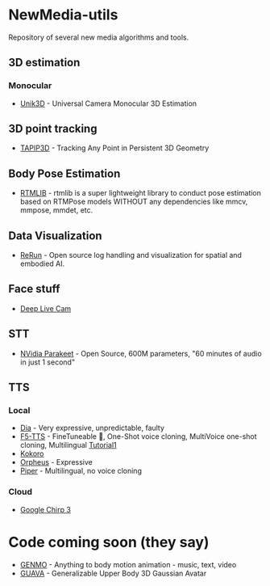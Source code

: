 # NewMedia-utils

Repository of several new media algorithms and tools.

## 3D estimation
### Monocular
-  [Unik3D](https://github.com/lpiccinelli-eth/unik3d) -  Universal Camera Monocular 3D Estimation

## 3D point tracking
- [TAPIP3D](https://github.com/zbw001/TAPIP3D) - Tracking Any Point in Persistent 3D Geometry

## Body Pose Estimation
- [RTMLIB](https://github.com/Tau-J/rtmlib) - rtmlib is a super lightweight library to conduct pose estimation based on RTMPose models WITHOUT any dependencies like mmcv, mmpose, mmdet, etc.

## Data Visualization
- [ReRun](https://rerun.io/) - Open source log handling and visualization for spatial and embodied AI.

## Face stuff
- [Deep Live Cam](https://github.com/hacksider/Deep-Live-Cam.git)

## STT
- [NVidia Parakeet](https://huggingface.co/nvidia/parakeet-tdt-0.6b-v2) - Open Source, 600M parameters, "60 minutes of audio in just 1 second"

## TTS
### Local
- [Dia](https://github.com/nari-labs/dia) - Very expressive, unpredictable, faulty
- [F5-TTS](https://github.com/SWivid/F5-TTS) - FineTuneable 💖, One-Shot voice cloning, MultiVoice one-shot cloning, Multilingual [Tutorial1](https://youtu.be/GmketyZW2c4)
- [Kokoro](https://huggingface.co/spaces/hexgrad/Kokoro-TTS)
- [Orpheus](https://github.com/canopyai/Orpheus-TTS) - Expressive
- [Piper](https://github.com/rhasspy/piper) - Multilingual, no voice cloning
### Cloud
- [Google Chirp 3](https://cloud.google.com/text-to-speech/docs/chirp3-hd)


# Code coming soon (they say)
- [GENMO](https://research.nvidia.com/labs/dair/genmo/) - Anything to body motion animation - music, text, video
- [GUAVA](https://eastbeanzhang.github.io/GUAVA/) - Generalizable Upper Body 3D Gaussian Avatar
